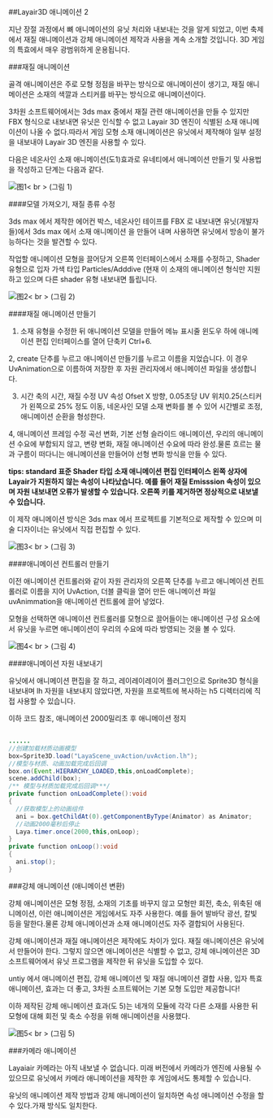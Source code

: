 ##Layair3D 애니메이션 2

지난 장절 과정에서 뼈 애니메이션의 유닛 처리와 내보내는 것을 알게 되었고, 이번 축제에서 재질 애니메이션과 강체 애니메이션 제작과 사용을 계속 소개할 것입니다. 3D 게임의 특효에서 매우 광범위하게 운용됩니다.

###재질 애니메이션

골격 애니메이션은 주로 모형 정점을 바꾸는 방식으로 애니메이션이 생기고, 재질 애니메이션은 소재의 색깔과 스티커를 바꾸는 방식으로 애니메이션이다.

3차원 소프트웨어에서는 3ds max 중에서 재질 관련 애니메이션을 만들 수 있지만 FBX 형식으로 내보내면 유닛은 인식할 수 없고 Layair 3D 엔진이 식별된 소재 애니메이션이 나올 수 없다.따라서 게임 모형 소재 애니메이션은 유닛에서 제작해야 일부 설정을 내보내야 Layair 3D 엔진을 사용할 수 있다.

다음은 네온사인 소재 애니메이션(도1)효과로 유네티에서 애니메이션 만들기 및 사용법을 작성하고 단계는 다음과 같다.

![图1](img/1.gif)< br > (그림 1)

####모델 가져오기, 재질 종류 수정

3ds max 에서 제작한 에어컨 박스, 네온사인 테이프를 FBX 로 내보내면 유닛(개발자들)에서 3ds max 에서 소재 애니메이션 을 만들어 내며 사용하면 유닛에서 방송이 불가능하다는 것을 발견할 수 있다.

작업할 애니메이션 모형을 끌어당겨 오른쪽 인터페이스에서 소재를 수정하고, Shader 유형으로 입자 가색 타입 Particles/Adddive (현재 이 소재의 애니메이션 형식만 지원하고 있으며 다른 shader 유형 내보내면 틀립니다.

![图2](img/2.png)< br > (그림 2)



####재질 애니메이션 만들기

1. 소재 유형을 수정한 뒤 애니메이션 모델을 만들어 메뉴 표시줄 윈도우 하에 애니메이션 편집 인터페이스를 열어 단축키 Ctrl+6.

2, create 단추를 누르고 애니메이션 만들기를 누르고 이름을 지었습니다. 이 경우 UvAnimation으로 이름하여 저장한 후 자원 관리자에서 애니메이션 파일을 생성합니다.

3. 시간 축의 시간, 재질 수정 UV 속성 Ofset X 방향, 0.05초당 UV 위치0.25(스티커가 왼쪽으로 25% 정도 이동, 네온사인 모델 소재 변화를 볼 수 있어 시간별로 조정, 애니메이션 순환을 형성한다.

4, 애니메이션 프레임 수정 곡선 변화, 기본 선형 슬라이드 애니메이션, 우리의 애니메이션 수요에 부합되지 않고, 변량 변화, 재질 애니메이션 수요에 따라 완성.물론 흐르는 물과 구름이 떠다니는 애니메이션을 만들어야 선형 변화 방식을 만들 수 있다.

**tips: standard 표준 Shader 타입 소재 애니메이션 편집 인터페이스 왼쪽 상자에 Layair가 지원하지 않는 속성이 나타났습니다. 예를 들어 재질 Emisssion 속성이 있으며 자원 내보내면 오류가 발생할 수 있습니다. 오른쪽 키를 제거하면 정상적으로 내보낼 수 있습니다.**

이 제작 애니메이션 방식은 3ds max 에서 프로젝트를 기본적으로 제작할 수 있으며 미술 디자이너는 유닛에서 직접 편집할 수 있다.

![图3](img/3.gif)< br > (그림 3)



####애니메이션 컨트롤러 만들기

이전 애니메이션 컨트롤러와 같이 자원 관리자의 오른쪽 단추를 누르고 애니메이션 컨트롤러로 이름을 지어 UvAction, 더블 클릭을 열어 만든 애니메이션 파일 uvAnimmation을 애니메이션 컨트롤에 끌어 넣었다.

모형을 선택하면 애니메이션 컨트롤러를 모형으로 끌어들이는 애니메이션 구성 요소에서 유닛을 누르면 애니메이션이 우리의 수요에 따라 방영되는 것을 볼 수 있다.

![图4](img/4.gif)< br > (그림 4)



####애니메이션 자원 내보내기

유닛에서 애니메이션 편집을 잘 하고, 레이레이레이어 플러그인으로 Sprite3D 형식을 내보내며 lh 자원을 내보내지 않았다면, 자원을 프로젝트에 복사하는 h5 디렉터리에 직접 사용할 수 있습니다.

이하 코드 참조, 애니메이션 2000밀리초 후 애니메이션 정지


```java

......
//创建加载材质动画模型
box=Sprite3D.load("LayaScene_uvAction/uvAction.lh");
//模型与材质、动画加载完成后回调
box.on(Event.HIERARCHY_LOADED,this,onLoadComplete);
scene.addChild(box);
/** 模型与材质加载完成后回调***/		
private function onLoadComplete():void
{
  //获取模型上的动画组件
  ani = box.getChildAt(0).getComponentByType(Animator) as Animator;
  //动画2000毫秒后停止
  Laya.timer.once(2000,this,onLoop);
}
private function onLoop():void
{
  ani.stop();
}
```




###강체 애니메이션 (애니메이션 변환)

강체 애니메이션은 모형 정점, 소재의 기초를 바꾸지 않고 모형만 회전, 축소, 위축된 애니메이션, 이런 애니메이션은 게임에서도 자주 사용한다. 예를 들어 발바닥 광선, 칼빛 등을 말한다.물론 강체 애니메이션과 소재 애니메이션도 자주 결합되어 사용된다.

강체 애니메이션과 재질 애니메이션은 제작에도 차이가 있다. 재질 애니메이션은 유닛에서 만들어야 한다. 그렇지 않으면 애니메이션은 식별할 수 없고, 강체 애니메이션은 3D 소프트웨어에서 유닛 프로그램을 제작한 뒤 유닛을 도입할 수 있다.

untiy 에서 애니메이션 편집, 강체 애니메이션 및 재질 애니메이션 결합 사용, 입자 특효 애니메이션, 효과는 더 좋고, 3차원 소프트웨어는 기본 모형 도입만 제공합니다!

이하 제작된 강체 애니메이션 효과(도 5)는 네개의 모듈에 각각 다른 소재를 사용한 뒤 모형에 대해 회전 및 축소 수정을 위해 애니메이션을 사용했다.

![图5](img/5.gif)< br > (그림 5)



###카메라 애니메이션

Layaiair 카메라는 아직 내보낼 수 없습니다. 미래 버전에서 카메라가 엔진에 사용될 수 있으므로 유닛에서 카메라 애니메이션을 제작한 후 게임에서도 통제할 수 있습니다.

유닛의 애니메이션 제작 방법과 강체 애니메이션이 일치하면 속성 애니메이션 수정을 할 수 있다.가재 방식도 일치한다.

